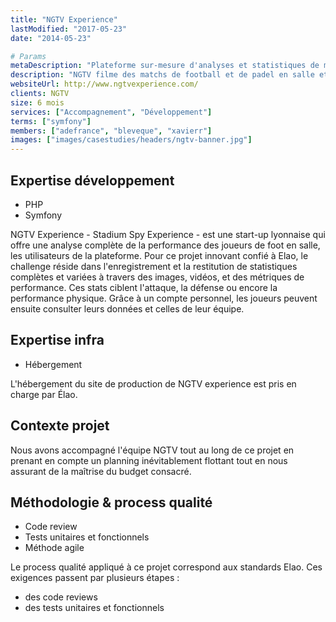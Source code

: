 ```yaml
---
title: "NGTV Experience"
lastModified: "2017-05-23"
date: "2014-05-23"

# Params
metaDescription: "Plateforme sur-mesure d'analyses et statistiques de matchs de foot en salle. Technologies employées : Php, Symfony, objets connectés"
description: "NGTV filme des matchs de football et de padel en salle et génère des statistiques variées de performances individuelles et d'équipe"
websiteUrl: http://www.ngtvexperience.com/
clients: NGTV
size: 6 mois
services: ["Accompagnement", "Développement"]
terms: ["symfony"]
members: ["adefrance", "bleveque", "xavierr"]
images: ["images/casestudies/headers/ngtv-banner.jpg"]
---
```


## Expertise développement

* PHP
* Symfony

NGTV Experience - Stadium Spy Experience - est une start-up lyonnaise qui offre une analyse complète de la performance des joueurs de foot en salle, les utilisateurs de la plateforme.  Pour ce projet innovant confié à Elao, le challenge réside dans l'enregistrement et la restitution de statistiques complètes et variées à travers des images, vidéos, et des métriques de performance. Ces stats ciblent l'attaque, la défense ou encore la performance physique. Grâce à un compte personnel, les joueurs peuvent ensuite consulter leurs données et celles de leur équipe.

## Expertise infra

* Hébergement

L'hébergement du site de production de NGTV experience est pris en charge par Élao.

## Contexte projet

Nous avons accompagné l'équipe NGTV tout au long de ce projet en prenant en compte un planning inévitablement flottant tout en nous assurant de la maîtrise du budget consacré.

## Méthodologie & process qualité

* Code review
* Tests unitaires et fonctionnels
* Méthode agile

Le process qualité appliqué à ce projet correspond aux standards Elao. Ces exigences passent par plusieurs étapes :

* des code reviews
* des tests unitaires et fonctionnels
